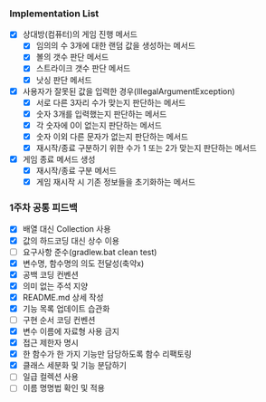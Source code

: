### Implementation List
- [x] 상대방(컴퓨터)의 게임 진행 메서드
  - [x] 임의의 수 3개에 대한 랜덤 값을 생성하는 메서드
  - [x] 볼의 갯수 판단 메서드
  - [x] 스트라이크 갯수 판단 메서드
  - [x] 낫싱 판단 메서드
- [x] 사용자가 잘못된 값을 입력한 경우(IllegalArgumentException)
  - [x] 서로 다른 3자리 수가 맞는지 판단하는 메서드
  - [x] 숫자 3개를 입력했는지 판단하는 메서드
  - [x] 각 숫자에 0이 없는지 판단하는 메서드
  - [x] 숫자 이외 다른 문자가 없는지 판단하는 메서드
  - [x] 재시작/종료 구분하기 위한 수가 1 또는 2가 맞는지 판단하는 메서드
- [x] 게임 종료 메서드 생성
  - [x] 재시작/종료 구분 메서드
  - [x] 게임 재시작 시 기존 정보들을 초기화하는 메서드

### 1주차 공통 피드백
- [x] 배열 대신 Collection 사용
- [x] 값의 하드코딩 대신 상수 이용
- [ ] 요구사항 준수(gradlew.bat clean test)
- [x] 변수명, 함수명의 의도 전달성(축약x)
- [x] 공백 코딩 컨벤션
- [x] 의미 없는 주석 지양
- [x] README.md 상세 작성
- [x] 기능 목록 업데이트 습관화
- [ ] 구현 순서 코딩 컨벤션
- [x] 변수 이름에 자료형 사용 금지
- [x] 접근 제한자 명시
- [x] 한 함수가 한 가지 기능만 담당하도록 함수 리팩토링
- [x] 클래스 세분화 및 기능 분담하기
- [ ] 일급 컬렉션 사용
- [ ] 이름 명명법 확인 및 적용